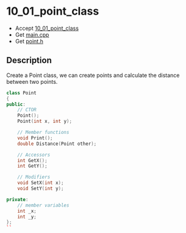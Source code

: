 # 10_01_point_class

- Accept [10_01_point_class](https://classroom.github.com/a/cq22aok8)
- Get [main.cpp](main.cpp)
- Get [point.h](point.h)


## Description

Create a Point class, we can create points and calculate the distance between two points.

```c++
class Point
{
public:
    // CTOR
    Point();
    Point(int x, int y);

    // Member functions
    void Print();
    double Distance(Point other);

    // Accessors
    int GetX();
    int GetY();

    // Modifiers
    void SetX(int x);
    void SetY(int y);

private:
    // member variables
    int _x;
    int _y;
};
``